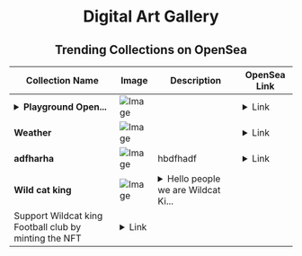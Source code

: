 <div align="center">

# Digital Art Gallery

## Trending Collections on OpenSea

| Collection Name                       | Image                                                                                     | Description                       | OpenSea Link                                                                                          |
|---------------------------------------|-------------------------------------------------------------------------------------------|-----------------------------------|--------------------------------------------------------------------------------------------------------|
| **<details><summary>Playground Open...</summary>Playground Open Ticketing Ecosystem Event 12401</details>** | ![Image](https://i.seadn.io/s/raw/files/ad4b567b5e819f5eb9dc8588aeb6896f.png?w=500&auto=format?w=200&auto=format) |  | <details><summary>Link</summary>[Playground Open Ticketing Ecosystem Event 12401](https://opensea.io/collection/playground-open-ticketing-ecosystem-event-12401)</details> |
| **Weather** | ![Image](https://i.seadn.io/s/raw/files/8210f3e64b6073804600eb869c9aabb6.jpg?w=500&auto=format?w=200&auto=format) |  | <details><summary>Link</summary>[Weather](https://opensea.io/collection/weather-75)</details> |
| **adfharha** | ![Image](https://i.seadn.io/s/raw/files/24dfab382e15be4a5bc094f815731303.png?w=500&auto=format?w=200&auto=format) | hbdfhadf | <details><summary>Link</summary>[adfharha](https://opensea.io/collection/adfharha)</details> |
| **Wild cat king** | ![Image](https://i.seadn.io/s/raw/files/0b91805c25c3d0432b241fb84a2afa33.png?w=500&auto=format?w=200&auto=format) | <details><summary>Hello people we are Wildcat Ki...</summary>Hello people we are Wildcat King Football Club from Thailand, our club founded for kids in Kho village, Numyean district, at  Ubonratchathani
Support Wildcat king Football club by minting the NFT</details> | <details><summary>Link</summary>[Wild cat king](https://opensea.io/collection/wild-cat-king)</details> |

</div>